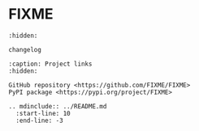 # FIXME

```{toctree}
:hidden:

changelog
```

```{toctree}
:caption: Project links
:hidden:

GitHub repository <https://github.com/FIXME/FIXME>
PyPI package <https://pypi.org/project/FIXME>
```

```{eval-rst}
.. mdinclude:: ../README.md
  :start-line: 10
  :end-line: -3
```
